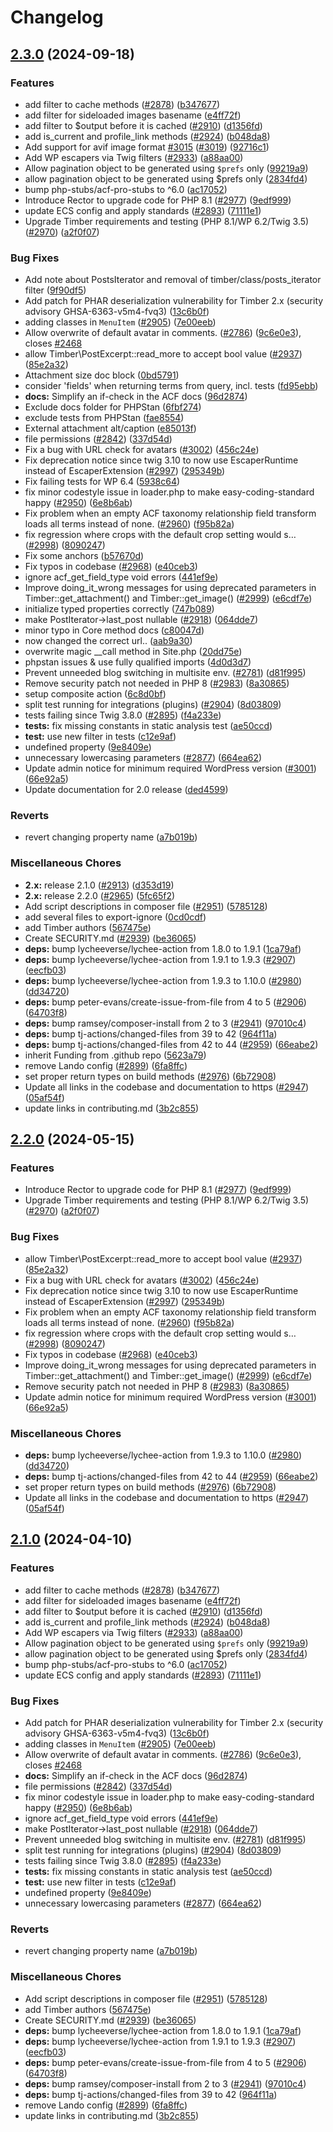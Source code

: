# Changelog

## [2.3.0](https://github.com/phasdev/timber/compare/v2.2.0...v2.3.0) (2024-09-18)


### Features

* add  filter to cache methods ([#2878](https://github.com/phasdev/timber/issues/2878)) ([b347677](https://github.com/phasdev/timber/commit/b34767750ba5e1e3dc67942d4f42bf0def3e28aa))
* add filter for sideloaded images basename ([e4ff72f](https://github.com/phasdev/timber/commit/e4ff72f451e11b05887179086e4bb5a82d799184))
* add filter to $output before it is cached ([#2910](https://github.com/phasdev/timber/issues/2910)) ([d1356fd](https://github.com/phasdev/timber/commit/d1356fd550ccb9b2f9679789e345e22283f8c33c))
* add is_current and profile_link methods ([#2924](https://github.com/phasdev/timber/issues/2924)) ([b048da8](https://github.com/phasdev/timber/commit/b048da899df98ecdcfc8a04c25819fec489251a2))
* Add support for avif image format [#3015](https://github.com/phasdev/timber/issues/3015) ([#3019](https://github.com/phasdev/timber/issues/3019)) ([92716c1](https://github.com/phasdev/timber/commit/92716c1b2a9ecee090df9bebfcfcf5acf3192fc5))
* Add WP escapers via Twig filters ([#2933](https://github.com/phasdev/timber/issues/2933)) ([a88aa00](https://github.com/phasdev/timber/commit/a88aa006fe18cc329170859707462c6a1927b500))
* Allow pagination object to be generated using `$prefs` only ([99219a9](https://github.com/phasdev/timber/commit/99219a97f328ff5369510996c5cc0d15d551e42e))
* allow pagination object to be generated using $prefs only ([2834fd4](https://github.com/phasdev/timber/commit/2834fd457375f4e8467839505cdd91fe5198c39c))
* bump php-stubs/acf-pro-stubs to ^6.0 ([ac17052](https://github.com/phasdev/timber/commit/ac17052787d2d97eb0f37d477ea14e15b74b00f7))
* Introduce Rector to upgrade code for PHP 8.1 ([#2977](https://github.com/phasdev/timber/issues/2977)) ([9edf999](https://github.com/phasdev/timber/commit/9edf999a6d4a12f6a0e96ffaaa38b3e48dc3ea2f))
* update ECS config and apply standards ([#2893](https://github.com/phasdev/timber/issues/2893)) ([71111e1](https://github.com/phasdev/timber/commit/71111e1dc0eabc78b11f45b095c638fa45374044))
* Upgrade Timber requirements and testing (PHP 8.1/WP 6.2/Twig 3.5) ([#2970](https://github.com/phasdev/timber/issues/2970)) ([a2f0f07](https://github.com/phasdev/timber/commit/a2f0f07e9423f66c1998b3aabccfc2d803512c33))


### Bug Fixes

* Add note about PostsIterator and removal of timber/class/posts_iterator filter ([9f90df5](https://github.com/phasdev/timber/commit/9f90df508d117eb872f3c5df330dbf100ad64603))
* Add patch for PHAR deserialization vulnerability for Timber 2.x (security advisory GHSA-6363-v5m4-fvq3) ([13c6b0f](https://github.com/phasdev/timber/commit/13c6b0f60346304f2eed4da1e0bb51566518de4a))
* adding classes in `MenuItem` ([#2905](https://github.com/phasdev/timber/issues/2905)) ([7e00eeb](https://github.com/phasdev/timber/commit/7e00eeba682e54f13a9064359306580e0e628f52))
* Allow overwrite of default avatar in comments. ([#2786](https://github.com/phasdev/timber/issues/2786)) ([9c6e0e3](https://github.com/phasdev/timber/commit/9c6e0e3035b6312de63609c65a7d38b5735d8721)), closes [#2468](https://github.com/phasdev/timber/issues/2468)
* allow Timber\PostExcerpt::read_more to accept bool value ([#2937](https://github.com/phasdev/timber/issues/2937)) ([85e2a32](https://github.com/phasdev/timber/commit/85e2a32e79616f937a19f1521c1378755c0e5014))
* Attachment size doc block ([0bd5791](https://github.com/phasdev/timber/commit/0bd5791ed4b7239dec8088f262956ed3c7d7fae1))
* consider 'fields' when returning terms from query, incl. tests ([fd95ebb](https://github.com/phasdev/timber/commit/fd95ebba4b072b1ec409ab765dabe4ecd6a8d220))
* **docs:** Simplify an if-check in the ACF docs ([96d2874](https://github.com/phasdev/timber/commit/96d287470a16cab3cc4b14aa373c88423816b3cb))
* Exclude docs folder for PHPStan ([6fbf274](https://github.com/phasdev/timber/commit/6fbf2748043d5302a493efdc55ab636e60f6b010))
* exclude tests from PHPStan ([fae8554](https://github.com/phasdev/timber/commit/fae8554f5c813bb232288f842b6d0d838448a476))
* External attachment alt/caption ([e85013f](https://github.com/phasdev/timber/commit/e85013ff098844f8e1d3e42f36cbfce731743ed2))
* file permissions ([#2842](https://github.com/phasdev/timber/issues/2842)) ([337d54d](https://github.com/phasdev/timber/commit/337d54d2727d3c1a511377e1b1a3c367a6ed006b))
* Fix a bug with URL check for avatars ([#3002](https://github.com/phasdev/timber/issues/3002)) ([456c24e](https://github.com/phasdev/timber/commit/456c24e7a438569d9e7fefd351f4f68cd3f7394d))
* Fix deprecation notice since twig 3.10 to now use EscaperRuntime instead of EscaperExtension ([#2997](https://github.com/phasdev/timber/issues/2997)) ([295349b](https://github.com/phasdev/timber/commit/295349b0316640014a0841acef0f185bbdb8bd2e))
* Fix failing tests for WP 6.4 ([5938c64](https://github.com/phasdev/timber/commit/5938c64ec72f7b0e948850cf3814eb777848cc9d))
* fix minor codestyle issue in loader.php to make easy-coding-standard happy ([#2950](https://github.com/phasdev/timber/issues/2950)) ([6e8b6ab](https://github.com/phasdev/timber/commit/6e8b6ab375df317207ea658cccb12cfb4710e64b))
* Fix problem when an empty ACF taxonomy relationship field transform loads all terms instead of none. ([#2960](https://github.com/phasdev/timber/issues/2960)) ([f95b82a](https://github.com/phasdev/timber/commit/f95b82af7cc8fa79ef8e10a75dbf62477b073ada))
* fix regression where crops with the default crop setting would s… ([#2998](https://github.com/phasdev/timber/issues/2998)) ([8090247](https://github.com/phasdev/timber/commit/809024798d720fc743fac807431144605bb1cea3))
* Fix some anchors ([b57670d](https://github.com/phasdev/timber/commit/b57670de799e1728b031e48b7347f122f6a5f4a5))
* Fix typos in codebase ([#2968](https://github.com/phasdev/timber/issues/2968)) ([e40ceb3](https://github.com/phasdev/timber/commit/e40ceb3a72c7decaa597f6e2cdb27b4d1f3f5420))
* ignore acf_get_field_type void errors ([441ef9e](https://github.com/phasdev/timber/commit/441ef9e82478cb250373938972bc09c0c1acf154))
* Improve doing_it_wrong messages for using deprecated parameters in Timber::get_attachment() and Timber::get_image() ([#2999](https://github.com/phasdev/timber/issues/2999)) ([e6cdf7e](https://github.com/phasdev/timber/commit/e6cdf7ef584f43de585d0b437cb250179d1a0045))
* initialize typed properties correctly ([747b089](https://github.com/phasdev/timber/commit/747b0898a8220bae58228fac1d146241215833ad))
* make PostIterator-&gt;last_post nullable ([#2918](https://github.com/phasdev/timber/issues/2918)) ([064dde7](https://github.com/phasdev/timber/commit/064dde77998288c10cd39c26914a7e5ea934e04b))
* minor typo in Core method docs ([c80047d](https://github.com/phasdev/timber/commit/c80047d168114f890f38d6e52d500787226bc22c))
* now changed the correct url.. ([aab9a30](https://github.com/phasdev/timber/commit/aab9a30005faba0c85bdee87506807f00877a754))
* overwrite magic __call method in Site.php ([20dd75e](https://github.com/phasdev/timber/commit/20dd75efd1407aaa15c2c1cdb47aa684ddbef8c6))
* phpstan issues & use fully qualified imports ([4d0d3d7](https://github.com/phasdev/timber/commit/4d0d3d7ad9ab7f12106089ad7c9ae557d98e9aca))
* Prevent unneeded blog switching in multisite env. ([#2781](https://github.com/phasdev/timber/issues/2781)) ([d81f995](https://github.com/phasdev/timber/commit/d81f9951ae41b27e1134b8bf6ae7354a9bae0546))
* Remove security patch not needed in PHP 8 ([#2983](https://github.com/phasdev/timber/issues/2983)) ([8a30865](https://github.com/phasdev/timber/commit/8a30865b753b51771b524cf8745f5ee362a7de85))
* setup composite action ([6c8d0bf](https://github.com/phasdev/timber/commit/6c8d0bfa250d6f1fa0cf2d5ab966679518f47213))
* split test running for integrations (plugins) ([#2904](https://github.com/phasdev/timber/issues/2904)) ([8d03809](https://github.com/phasdev/timber/commit/8d03809fe2ded38f497dab7c2347fa48a8de10b9))
* tests failing since Twig 3.8.0 ([#2895](https://github.com/phasdev/timber/issues/2895)) ([f4a233e](https://github.com/phasdev/timber/commit/f4a233ec6b3afacee5db592725090d775d654de1))
* **tests:** fix missing constants in static analysis test ([ae50ccd](https://github.com/phasdev/timber/commit/ae50ccd25db099d18a93c96b20ecfc82e86a5c58))
* **test:** use new filter in tests ([c12e9af](https://github.com/phasdev/timber/commit/c12e9af6027f5bed6c418c2c933c3492e7d68d3e))
* undefined property ([9e8409e](https://github.com/phasdev/timber/commit/9e8409e69985925e256d7d48bb855dd95708f84f))
* unnecessary lowercasing parameters ([#2877](https://github.com/phasdev/timber/issues/2877)) ([664ea62](https://github.com/phasdev/timber/commit/664ea625504a0d781ac2efeb5e2b8a39c5ac3e70))
* Update admin notice for minimum required WordPress version ([#3001](https://github.com/phasdev/timber/issues/3001)) ([66e92a5](https://github.com/phasdev/timber/commit/66e92a526622afeb3eba3da52f47db2b8ae6735e))
* Update documentation for 2.0 release ([ded4599](https://github.com/phasdev/timber/commit/ded4599ce880c114b0037eb27abe5a000c92f842))


### Reverts

* revert changing property name ([a7b019b](https://github.com/phasdev/timber/commit/a7b019b75d5358c35b4237c39817d5a830e8dce2))


### Miscellaneous Chores

* **2.x:** release 2.1.0 ([#2913](https://github.com/phasdev/timber/issues/2913)) ([d353d19](https://github.com/phasdev/timber/commit/d353d1912a1a051f47ba2d3f2e3ae1af1e5bed53))
* **2.x:** release 2.2.0 ([#2965](https://github.com/phasdev/timber/issues/2965)) ([5fc65f2](https://github.com/phasdev/timber/commit/5fc65f235323e8119fddc3cadbfef39ec97a663a))
* Add script descriptions in composer file ([#2951](https://github.com/phasdev/timber/issues/2951)) ([5785128](https://github.com/phasdev/timber/commit/5785128c1fbb817e146bbf5fdecc270c1856bae8))
* add several files to export-ignore ([0cd0cdf](https://github.com/phasdev/timber/commit/0cd0cdf3e09438f54b8e65bc408b08a98e42cdd7))
* add Timber authors ([567475e](https://github.com/phasdev/timber/commit/567475eb396eec7d3c80715e7db7880d2875f338))
* Create SECURITY.md ([#2939](https://github.com/phasdev/timber/issues/2939)) ([be36065](https://github.com/phasdev/timber/commit/be360651eedad4e99a59d185ecaf04d7ab6a3b11))
* **deps:** bump lycheeverse/lychee-action from 1.8.0 to 1.9.1 ([1ca79af](https://github.com/phasdev/timber/commit/1ca79aff20b5ac821cded348a2e4ed151bb58777))
* **deps:** bump lycheeverse/lychee-action from 1.9.1 to 1.9.3 ([#2907](https://github.com/phasdev/timber/issues/2907)) ([eecfb03](https://github.com/phasdev/timber/commit/eecfb039dd7fbf3020cdf0310f6f96b6306616b0))
* **deps:** bump lycheeverse/lychee-action from 1.9.3 to 1.10.0 ([#2980](https://github.com/phasdev/timber/issues/2980)) ([dd34720](https://github.com/phasdev/timber/commit/dd3472030a25ee59f760abe95c48c5fabcf54abb))
* **deps:** bump peter-evans/create-issue-from-file from 4 to 5 ([#2906](https://github.com/phasdev/timber/issues/2906)) ([64703f8](https://github.com/phasdev/timber/commit/64703f86ae16d68b5706cd3bfd001a34ec821153))
* **deps:** bump ramsey/composer-install from 2 to 3 ([#2941](https://github.com/phasdev/timber/issues/2941)) ([97010c4](https://github.com/phasdev/timber/commit/97010c47a27788c262b214a62d69a530a802b6c0))
* **deps:** bump tj-actions/changed-files from 39 to 42 ([964f11a](https://github.com/phasdev/timber/commit/964f11aa496f577179e03f1afadbd1da1e7a5d1b))
* **deps:** bump tj-actions/changed-files from 42 to 44 ([#2959](https://github.com/phasdev/timber/issues/2959)) ([66eabe2](https://github.com/phasdev/timber/commit/66eabe28a32b40d9eadaae6864c6bf7c3f8144c4))
* inherit Funding from .github repo ([5623a79](https://github.com/phasdev/timber/commit/5623a797483542f496df0c3002cc211d9838960e))
* remove Lando config ([#2899](https://github.com/phasdev/timber/issues/2899)) ([6fa8ffc](https://github.com/phasdev/timber/commit/6fa8ffcdb51d286169b47e29ddf54f26568da95a))
* set proper return types on build methods ([#2976](https://github.com/phasdev/timber/issues/2976)) ([6b72908](https://github.com/phasdev/timber/commit/6b72908d473188aa756d0b8ebb6641fae747e0b4))
* Update all links in the codebase and documentation to https ([#2947](https://github.com/phasdev/timber/issues/2947)) ([05af54f](https://github.com/phasdev/timber/commit/05af54f7f5463c737299fb9b0512f79b334d2e94))
* update links in contributing.md ([3b2c855](https://github.com/phasdev/timber/commit/3b2c855495b7877a6967537c68054aaebf972eea))

## [2.2.0](https://github.com/timber/timber/compare/v2.1.0...v2.2.0) (2024-05-15)


### Features

* Introduce Rector to upgrade code for PHP 8.1 ([#2977](https://github.com/timber/timber/issues/2977)) ([9edf999](https://github.com/timber/timber/commit/9edf999a6d4a12f6a0e96ffaaa38b3e48dc3ea2f))
* Upgrade Timber requirements and testing (PHP 8.1/WP 6.2/Twig 3.5) ([#2970](https://github.com/timber/timber/issues/2970)) ([a2f0f07](https://github.com/timber/timber/commit/a2f0f07e9423f66c1998b3aabccfc2d803512c33))


### Bug Fixes

* allow Timber\PostExcerpt::read_more to accept bool value ([#2937](https://github.com/timber/timber/issues/2937)) ([85e2a32](https://github.com/timber/timber/commit/85e2a32e79616f937a19f1521c1378755c0e5014))
* Fix a bug with URL check for avatars ([#3002](https://github.com/timber/timber/issues/3002)) ([456c24e](https://github.com/timber/timber/commit/456c24e7a438569d9e7fefd351f4f68cd3f7394d))
* Fix deprecation notice since twig 3.10 to now use EscaperRuntime instead of EscaperExtension ([#2997](https://github.com/timber/timber/issues/2997)) ([295349b](https://github.com/timber/timber/commit/295349b0316640014a0841acef0f185bbdb8bd2e))
* Fix problem when an empty ACF taxonomy relationship field transform loads all terms instead of none. ([#2960](https://github.com/timber/timber/issues/2960)) ([f95b82a](https://github.com/timber/timber/commit/f95b82af7cc8fa79ef8e10a75dbf62477b073ada))
* fix regression where crops with the default crop setting would s… ([#2998](https://github.com/timber/timber/issues/2998)) ([8090247](https://github.com/timber/timber/commit/809024798d720fc743fac807431144605bb1cea3))
* Fix typos in codebase ([#2968](https://github.com/timber/timber/issues/2968)) ([e40ceb3](https://github.com/timber/timber/commit/e40ceb3a72c7decaa597f6e2cdb27b4d1f3f5420))
* Improve doing_it_wrong messages for using deprecated parameters in Timber::get_attachment() and Timber::get_image() ([#2999](https://github.com/timber/timber/issues/2999)) ([e6cdf7e](https://github.com/timber/timber/commit/e6cdf7ef584f43de585d0b437cb250179d1a0045))
* Remove security patch not needed in PHP 8 ([#2983](https://github.com/timber/timber/issues/2983)) ([8a30865](https://github.com/timber/timber/commit/8a30865b753b51771b524cf8745f5ee362a7de85))
* Update admin notice for minimum required WordPress version ([#3001](https://github.com/timber/timber/issues/3001)) ([66e92a5](https://github.com/timber/timber/commit/66e92a526622afeb3eba3da52f47db2b8ae6735e))


### Miscellaneous Chores

* **deps:** bump lycheeverse/lychee-action from 1.9.3 to 1.10.0 ([#2980](https://github.com/timber/timber/issues/2980)) ([dd34720](https://github.com/timber/timber/commit/dd3472030a25ee59f760abe95c48c5fabcf54abb))
* **deps:** bump tj-actions/changed-files from 42 to 44 ([#2959](https://github.com/timber/timber/issues/2959)) ([66eabe2](https://github.com/timber/timber/commit/66eabe28a32b40d9eadaae6864c6bf7c3f8144c4))
* set proper return types on build methods ([#2976](https://github.com/timber/timber/issues/2976)) ([6b72908](https://github.com/timber/timber/commit/6b72908d473188aa756d0b8ebb6641fae747e0b4))
* Update all links in the codebase and documentation to https ([#2947](https://github.com/timber/timber/issues/2947)) ([05af54f](https://github.com/timber/timber/commit/05af54f7f5463c737299fb9b0512f79b334d2e94))

## [2.1.0](https://github.com/timber/timber/compare/2.0.0...v2.1.0) (2024-04-10)


### Features

* add  filter to cache methods ([#2878](https://github.com/timber/timber/issues/2878)) ([b347677](https://github.com/timber/timber/commit/b34767750ba5e1e3dc67942d4f42bf0def3e28aa))
* add filter for sideloaded images basename ([e4ff72f](https://github.com/timber/timber/commit/e4ff72f451e11b05887179086e4bb5a82d799184))
* add filter to $output before it is cached ([#2910](https://github.com/timber/timber/issues/2910)) ([d1356fd](https://github.com/timber/timber/commit/d1356fd550ccb9b2f9679789e345e22283f8c33c))
* add is_current and profile_link methods ([#2924](https://github.com/timber/timber/issues/2924)) ([b048da8](https://github.com/timber/timber/commit/b048da899df98ecdcfc8a04c25819fec489251a2))
* Add WP escapers via Twig filters ([#2933](https://github.com/timber/timber/issues/2933)) ([a88aa00](https://github.com/timber/timber/commit/a88aa006fe18cc329170859707462c6a1927b500))
* Allow pagination object to be generated using `$prefs` only ([99219a9](https://github.com/timber/timber/commit/99219a97f328ff5369510996c5cc0d15d551e42e))
* allow pagination object to be generated using $prefs only ([2834fd4](https://github.com/timber/timber/commit/2834fd457375f4e8467839505cdd91fe5198c39c))
* bump php-stubs/acf-pro-stubs to ^6.0 ([ac17052](https://github.com/timber/timber/commit/ac17052787d2d97eb0f37d477ea14e15b74b00f7))
* update ECS config and apply standards ([#2893](https://github.com/timber/timber/issues/2893)) ([71111e1](https://github.com/timber/timber/commit/71111e1dc0eabc78b11f45b095c638fa45374044))


### Bug Fixes

* Add patch for PHAR deserialization vulnerability for Timber 2.x (security advisory GHSA-6363-v5m4-fvq3) ([13c6b0f](https://github.com/timber/timber/commit/13c6b0f60346304f2eed4da1e0bb51566518de4a))
* adding classes in `MenuItem` ([#2905](https://github.com/timber/timber/issues/2905)) ([7e00eeb](https://github.com/timber/timber/commit/7e00eeba682e54f13a9064359306580e0e628f52))
* Allow overwrite of default avatar in comments. ([#2786](https://github.com/timber/timber/issues/2786)) ([9c6e0e3](https://github.com/timber/timber/commit/9c6e0e3035b6312de63609c65a7d38b5735d8721)), closes [#2468](https://github.com/timber/timber/issues/2468)
* **docs:** Simplify an if-check in the ACF docs ([96d2874](https://github.com/timber/timber/commit/96d287470a16cab3cc4b14aa373c88423816b3cb))
* file permissions ([#2842](https://github.com/timber/timber/issues/2842)) ([337d54d](https://github.com/timber/timber/commit/337d54d2727d3c1a511377e1b1a3c367a6ed006b))
* fix minor codestyle issue in loader.php to make easy-coding-standard happy ([#2950](https://github.com/timber/timber/issues/2950)) ([6e8b6ab](https://github.com/timber/timber/commit/6e8b6ab375df317207ea658cccb12cfb4710e64b))
* ignore acf_get_field_type void errors ([441ef9e](https://github.com/timber/timber/commit/441ef9e82478cb250373938972bc09c0c1acf154))
* make PostIterator-&gt;last_post nullable ([#2918](https://github.com/timber/timber/issues/2918)) ([064dde7](https://github.com/timber/timber/commit/064dde77998288c10cd39c26914a7e5ea934e04b))
* Prevent unneeded blog switching in multisite env. ([#2781](https://github.com/timber/timber/issues/2781)) ([d81f995](https://github.com/timber/timber/commit/d81f9951ae41b27e1134b8bf6ae7354a9bae0546))
* split test running for integrations (plugins) ([#2904](https://github.com/timber/timber/issues/2904)) ([8d03809](https://github.com/timber/timber/commit/8d03809fe2ded38f497dab7c2347fa48a8de10b9))
* tests failing since Twig 3.8.0 ([#2895](https://github.com/timber/timber/issues/2895)) ([f4a233e](https://github.com/timber/timber/commit/f4a233ec6b3afacee5db592725090d775d654de1))
* **tests:** fix missing constants in static analysis test ([ae50ccd](https://github.com/timber/timber/commit/ae50ccd25db099d18a93c96b20ecfc82e86a5c58))
* **test:** use new filter in tests ([c12e9af](https://github.com/timber/timber/commit/c12e9af6027f5bed6c418c2c933c3492e7d68d3e))
* undefined property ([9e8409e](https://github.com/timber/timber/commit/9e8409e69985925e256d7d48bb855dd95708f84f))
* unnecessary lowercasing parameters ([#2877](https://github.com/timber/timber/issues/2877)) ([664ea62](https://github.com/timber/timber/commit/664ea625504a0d781ac2efeb5e2b8a39c5ac3e70))


### Reverts

* revert changing property name ([a7b019b](https://github.com/timber/timber/commit/a7b019b75d5358c35b4237c39817d5a830e8dce2))


### Miscellaneous Chores

* Add script descriptions in composer file ([#2951](https://github.com/timber/timber/issues/2951)) ([5785128](https://github.com/timber/timber/commit/5785128c1fbb817e146bbf5fdecc270c1856bae8))
* add Timber authors ([567475e](https://github.com/timber/timber/commit/567475eb396eec7d3c80715e7db7880d2875f338))
* Create SECURITY.md ([#2939](https://github.com/timber/timber/issues/2939)) ([be36065](https://github.com/timber/timber/commit/be360651eedad4e99a59d185ecaf04d7ab6a3b11))
* **deps:** bump lycheeverse/lychee-action from 1.8.0 to 1.9.1 ([1ca79af](https://github.com/timber/timber/commit/1ca79aff20b5ac821cded348a2e4ed151bb58777))
* **deps:** bump lycheeverse/lychee-action from 1.9.1 to 1.9.3 ([#2907](https://github.com/timber/timber/issues/2907)) ([eecfb03](https://github.com/timber/timber/commit/eecfb039dd7fbf3020cdf0310f6f96b6306616b0))
* **deps:** bump peter-evans/create-issue-from-file from 4 to 5 ([#2906](https://github.com/timber/timber/issues/2906)) ([64703f8](https://github.com/timber/timber/commit/64703f86ae16d68b5706cd3bfd001a34ec821153))
* **deps:** bump ramsey/composer-install from 2 to 3 ([#2941](https://github.com/timber/timber/issues/2941)) ([97010c4](https://github.com/timber/timber/commit/97010c47a27788c262b214a62d69a530a802b6c0))
* **deps:** bump tj-actions/changed-files from 39 to 42 ([964f11a](https://github.com/timber/timber/commit/964f11aa496f577179e03f1afadbd1da1e7a5d1b))
* remove Lando config ([#2899](https://github.com/timber/timber/issues/2899)) ([6fa8ffc](https://github.com/timber/timber/commit/6fa8ffcdb51d286169b47e29ddf54f26568da95a))
* update links in contributing.md ([3b2c855](https://github.com/timber/timber/commit/3b2c855495b7877a6967537c68054aaebf972eea))
